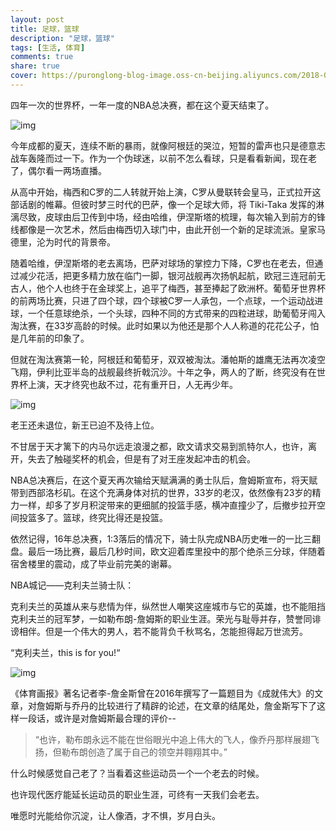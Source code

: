 ```yaml
---
layout: post
title: 足球，篮球
description: "足球，篮球"
tags: [生活, 体育]
comments: true
share: true
cover: https://puronglong-blog-image.oss-cn-beijing.aliyuncs.com/2018-07-02-130830.jpg
---
```


<!-- more -->

四年一次的世界杯，一年一度的NBA总决赛，都在这个夏天结束了。

![img](https://puronglong-blog-image.oss-cn-beijing.aliyuncs.com/2018-07-02-133544.jpg)

今年成都的夏天，连续不断的暴雨，就像阿根廷的哭泣，短暂的雷声也只是德意志战车轰隆而过一下。作为一个伪球迷，以前不怎么看球，只是看看新闻，现在老了，偶尔看一两场直播。

从高中开始，梅西和C罗的二人转就开始上演，C罗从曼联转会皇马，正式拉开这部话剧的帷幕。但彼时梦三时代的巴萨，像一个足球大师，将 Tiki-Taka 发挥的淋漓尽致，皮球由后卫传到中场，经由哈维，伊涅斯塔的梳理，每次输入到前方的锋线都像是一次艺术，然后由梅西切入球门中，由此开创一个新的足球流派。皇家马德里，沦为时代的背景帝。

随着哈维，伊涅斯塔的老去离场，巴萨对球场的掌控力下降，C罗也在老去，但通过减少花活，把更多精力放在临门一脚，银河战舰再次扬帆起航，欧冠三连冠前无古人，他个人也终于在金球奖上，追平了梅西，甚至捧起了欧洲杯。葡萄牙世界杯的前两场比赛，只进了四个球，四个球被C罗一人承包，一个点球，一个运动战进球，一个任意球绝杀，一个头球，四种不同的方式带来的四粒进球，助葡萄牙闯入淘汰赛，在33岁高龄的时候。此时如果以为他还是那个人人称道的花花公子，怕是几年前的印象了。

但就在淘汰赛第一轮，阿根廷和葡萄牙，双双被淘汰。潘帕斯的雄鹰无法再次凌空飞翔，伊利比亚半岛的战舰最终折戟沉沙。十年之争，两人的了断，终究没有在世界杯上演，天才终究也敌不过，花有重开日，人无再少年。

![img](https://puronglong-blog-image.oss-cn-beijing.aliyuncs.com/2018-07-02-131707.jpg)

老王还未退位，新王已迫不及待上位。

不甘居于天才篱下的内马尔远走浪漫之都，欧文请求交易到凯特尔人，也许，离开，失去了触碰奖杯的机会，但是有了对王座发起冲击的机会。

NBA总决赛后，在这个夏天再次输给天赋满满的勇士队后，詹姆斯宣布，将天赋带到西部洛杉矶。在这个充满身体对抗的世界，33岁的老汉，依然像有23岁的精力一样，却多了岁月积淀带来的更细腻的投篮手感，横冲直撞少了，后撤步拉开空间投篮多了。篮球，终究比得还是投篮。

依然记得，16年总决赛，1:3落后的情况下，骑士队完成NBA历史唯一的一比三翻盘。最后一场比赛，最后几秒时间，欧文迎着库里投中的那个绝杀三分球，伴随着宿舍楼里的震动，成了毕业前完美的谢幕。

NBA城记——克利夫兰骑士队：

克利夫兰的英雄从来与悲情为伴，纵然世人嘲笑这座城市与它的英雄，也不能阻挡克利夫兰的冠军梦，一如勒布朗-詹姆斯的职业生涯。荣光与耻辱并存，赞誉同诽谤相伴。但是一个伟大的男人，若不能背负千秋骂名，怎能担得起万世流芳。

“克利夫兰，this is for you!“

![img](https://puronglong-blog-image.oss-cn-beijing.aliyuncs.com/2018-07-02-132458.jpg)


《体育画报》著名记者李-詹金斯曾在2016年撰写了一篇题目为《成就伟大》的文章，对詹姆斯与乔丹的比较进行了精辟的论述，在文章的结尾处，詹金斯写下了这样一段话，或许是对詹姆斯最合理的评价--

> “也许，勒布朗永远不能在世俗眼光中追上伟大的飞人，像乔丹那样展翅飞扬，但勒布朗创造了属于自己的领空并翱翔其中。”

什么时候感觉自己老了？当看着这些运动员一个一个老去的时候。

也许现代医疗能延长运动员的职业生涯，可终有一天我们会老去。

唯愿时光能给你沉淀，让人像酒，才不惧，岁月白头。

